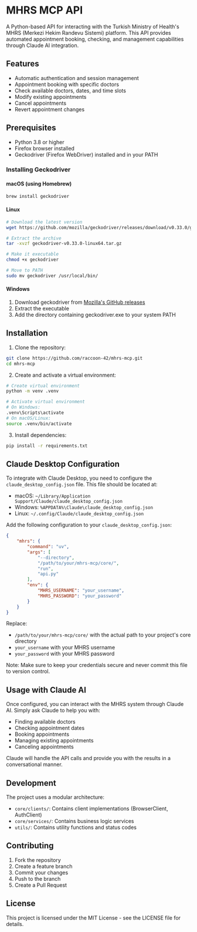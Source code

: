 # MHRS MCP API

A Python-based API for interacting with the Turkish Ministry of Health's MHRS (Merkezi Hekim Randevu Sistemi) platform. This API provides automated appointment booking, checking, and management capabilities through Claude AI integration.

## Features

- Automatic authentication and session management
- Appointment booking with specific doctors
- Check available doctors, dates, and time slots
- Modify existing appointments
- Cancel appointments
- Revert appointment changes

## Prerequisites

- Python 3.8 or higher
- Firefox browser installed
- Geckodriver (Firefox WebDriver) installed and in your PATH

### Installing Geckodriver

#### macOS (using Homebrew)
```bash
brew install geckodriver
```

#### Linux
```bash
# Download the latest version
wget https://github.com/mozilla/geckodriver/releases/download/v0.33.0/geckodriver-v0.33.0-linux64.tar.gz

# Extract the archive
tar -xvzf geckodriver-v0.33.0-linux64.tar.gz

# Make it executable
chmod +x geckodriver

# Move to PATH
sudo mv geckodriver /usr/local/bin/
```

#### Windows
1. Download geckodriver from [Mozilla's GitHub releases](https://github.com/mozilla/geckodriver/releases)
2. Extract the executable
3. Add the directory containing geckodriver.exe to your system PATH

## Installation

1. Clone the repository:
```bash
git clone https://github.com/raccoon-42/mhrs-mcp.git
cd mhrs-mcp
```

2. Create and activate a virtual environment:
```bash
# Create virtual environment
python -m venv .venv

# Activate virtual environment
# On Windows:
.venv\Scripts\activate
# On macOS/Linux:
source .venv/bin/activate
```

3. Install dependencies:
```bash
pip install -r requirements.txt
```

## Claude Desktop Configuration

To integrate with Claude Desktop, you need to configure the `claude_desktop_config.json` file. This file should be located at:
- macOS: `~/Library/Application Support/Claude/claude_desktop_config.json`
- Windows: `%APPDATA%\Claude\claude_desktop_config.json`
- Linux: `~/.config/Claude/claude_desktop_config.json`

Add the following configuration to your `claude_desktop_config.json`:

```json
{
    "mhrs": {
        "command": "uv",
        "args": [
            "--directory",
            "/path/to/your/mhrs-mcp/core/",
            "run",
            "api.py"
        ],
        "env": {
            "MHRS_USERNAME": "your_username",
            "MHRS_PASSWORD": "your_password"
        }
    }
}
```

Replace:
- `/path/to/your/mhrs-mcp/core/` with the actual path to your project's core directory
- `your_username` with your MHRS username
- `your_password` with your MHRS password

Note: Make sure to keep your credentials secure and never commit this file to version control.

## Usage with Claude AI

Once configured, you can interact with the MHRS system through Claude AI. Simply ask Claude to help you with:
- Finding available doctors
- Checking appointment dates
- Booking appointments
- Managing existing appointments
- Canceling appointments

Claude will handle the API calls and provide you with the results in a conversational manner.

## Development

The project uses a modular architecture:

- `core/clients/`: Contains client implementations (BrowserClient, AuthClient)
- `core/services/`: Contains business logic services
- `utils/`: Contains utility functions and status codes

## Contributing

1. Fork the repository
2. Create a feature branch
3. Commit your changes
4. Push to the branch
5. Create a Pull Request

## License

This project is licensed under the MIT License - see the LICENSE file for details. 